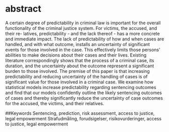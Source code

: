 # abstract
A certain degree of predictability in criminal law is important for the overall functionality of the criminal justice system. For victims, the accused, and their re- latives, predictability - and the lack thereof - has a more concrete and immediate impact. The lack of predictability of how and when cases are handled, and with what outcome, installs an uncertainty of significant events for those involved in the case. This effectively limits those persons’ abilities to make decisions about their cases and their lives. Existing literature correspondingly shows that the process of a criminal case, its duration, and the uncertainty about the outcome represent a significant burden to those involved. The premise of this paper is that increasing predictability and reducing uncertainty of the handling of cases is of significant value for those involved in a criminal case. We examine how statistical models increase predictability regarding sentencing outcomes and find that our models confidently outline the likely sentencing outcomes of cases and thereby significantly reduce the uncertainty of case outcomes for the accused, the victims, and their relatives.

##Keywords
Sentencing, prediction, risk assessment, access to justice, legal empowerment Strafudmåling, forudsigelser, risikovurderinger, access to justice, legal empowerment
